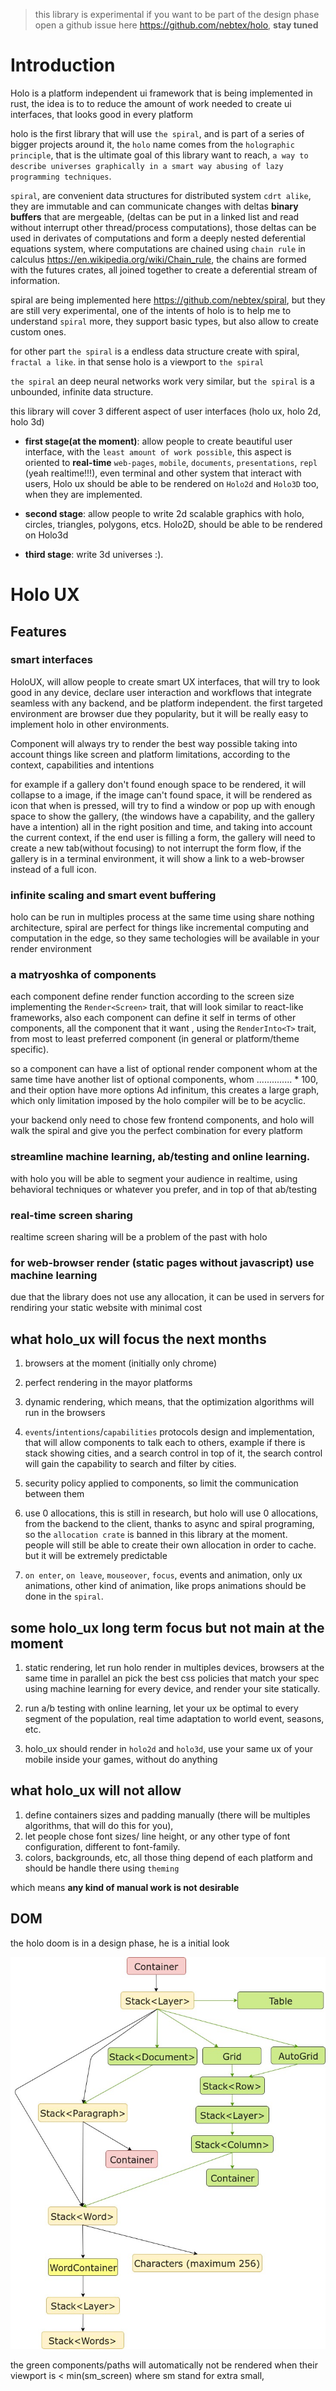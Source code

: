 > this library is experimental  if you want to be part of the design phase open a github issue here 
https://github.com/nebtex/holo, **stay tuned**

# Introduction

Holo is a platform independent ui framework that is being implemented in rust, the idea is to 
to reduce the amount of work needed to create ui interfaces, that looks good in every platform

holo is the first library that will use `the spiral`, and is part of a series of bigger projects around it,
the `holo` name comes from the `holographic principle`, that is the ultimate goal of this library want to reach,
`a way to describe universes graphically in a smart way abusing of lazy programming techniques`.

`spiral`, are convenient data structures for distributed system `cdrt alike`, they are immutable and can communicate
changes with deltas **binary buffers** that are mergeable, (deltas can be put in a linked list and read without interrupt other thread/process computations),
those deltas can be used in  derivates of computations and form a deeply nested deferential equations system,
where computations are chained using `chain rule` in calculus https://en.wikipedia.org/wiki/Chain_rule, 
the chains are formed with the futures crates, all joined together to create a  deferential stream of information. 

spiral are being implemented here https://github.com/nebtex/spiral, but they are still very experimental, one of the intents
of holo is to help me to understand `spiral` more, they support basic types, but also allow to create custom ones. 

for other part `the spiral` is a endless data structure create with spiral, `fractal a like`.  in that sense holo is a viewport to `the spiral`

`the spiral` an deep neural networks work very similar, but `the spiral` is a unbounded, infinite data structure.     

this library will cover 3 different aspect of user interfaces (holo ux, holo 2d, holo 3d)

- **first stage(at the moment)**:   allow people to create beautiful user interface, with the 
 `least amount of work possible`, this aspect is oriented to **real-time** `web-pages`, `mobile`, `documents`, `presentations`, `repl` (yeah realtime!!!),  even terminal and 
 other system that interact with users, Holo ux should  be able to be rendered on `Holo2d` and `Holo3D` too, when they are implemented. 
 
- **second stage**: allow people to write 2d scalable graphics with holo,  circles, triangles, polygons, etcs. Holo2D, should be able to be rendered on Holo3d

- **third stage**: write 3d universes :). 


# Holo UX

## Features

### smart interfaces

HoloUX, will allow people to create smart UX interfaces, that will try to look good in any device, 
declare user interaction and workflows that integrate seamless with any backend, and be platform independent.
the first targeted environment are browser due they popularity, but it will be really easy to implement holo in other environments.

Component will always try to render the best way possible taking into account things like screen and platform limitations,
according to the context, capabilities and intentions
  
for example if a gallery don't found enough space to be rendered, it will collapse to a image, if the image can't found 
space, it will be rendered as icon that when is pressed, will try to find a window or pop up 
with enough space to  show the gallery, (the windows have a capability, and the gallery have a intention)
all in the right position and time, and taking into account the current context, 
if the end user is filling a form, the gallery will need to create a new tab(without focusing) to not interrupt the form flow,
if the gallery is in a terminal environment, it will show a link to a web-browser instead of a full icon. 

### infinite scaling and smart event buffering

holo can be run in multiples process at the same time using share nothing architecture, spiral are perfect for things like 
incremental computing and computation in the edge, so they same techologies will be available in your render environment

### a matryoshka of components

each component define render function according to the screen size implementing the `Render<Screen>` trait,
that will look similar to react-like frameworks, also  each component can define it self in terms of other components,
all the component that it want , using the `RenderInto<T>` trait,  from most to least preferred component (in general or platform/theme specific).

so a component can have a list of optional render component whom at the same time have another list of optional components, 
whom .............. * 100, and their option have more options  Ad infinitum, this creates a large graph,
which only limitation imposed by the holo compiler will be to be acyclic.

your backend only need to chose few frontend components, and holo will walk the spiral and give you the perfect combination for every platform 

### streamline machine learning, ab/testing and online learning.

with holo you will be able to segment your audience in realtime, using behavioral techniques or whatever you prefer, and in top
of that ab/testing

### real-time screen sharing

realtime screen sharing will be a problem of the past with holo

### for web-browser render (static pages without javascript) use machine learning

due that the library does not use any allocation, it can be used in servers for rendiring your static website with minimal cost

## what holo_ux will focus the next months

1. browsers at the moment (initially only chrome)

2. perfect rendering in the mayor platforms

3. dynamic rendering, which means, that the optimization algorithms will run in the browsers

4. `events`/`intentions`/`capabilities` protocols design and implementation, that will allow components to talk each to others,
   example if there is stack showing cities, and a search control in top of it,
   the search control will gain the capability to search and filter by cities.
   
5. security policy applied to components, so limit the communication between them

6. use 0 allocations, this is still in research, but holo will use 0 allocations, from the backend to the client,
 thanks to async and  spiral programing, so the `allocation crate` is banned in this library at the moment.  
 people will still be able to create their own allocation in order to cache. but it will be extremely predictable

7. `on enter`, `on leave`, `mouseover`,  `focus`, events and animation, only ux animations, other kind of animation, like
props animations should be done in the `spiral`.  


## some holo_ux  long term focus but not main at the moment 

1. static rendering, let run holo render in multiples devices, browsers at the same time in parallel
   an pick the best css policies that match your spec using machine learning for every device, and render your site statically. 
   
2. run a/b testing with online learning, let your ux be optimal to every segment of the population, real time adaptation to world event, 
   seasons, etc. 

3. holo_ux should render in `holo2d` and `holo3d`, use your same ux of your mobile inside your games, without do anything


## what holo_ux will not allow 


1. define containers sizes and padding manually (there will be multiples algorithms, that will do this for you),
2. let people chose font sizes/ line height, or any other type of font configuration, different to font-family.
3. colors, backgrounds, etc, all those thing depend of each platform and should be handle there using `theming`

which means **any kind of manual work  is not desirable**

## DOM

the holo doom is in a design phase, he is a initial look 

![alt text](holodom.jpg)

the green components/paths will automatically not be rendered when their viewport is <  min(sm_screen) where sm stand for extra small,
 

